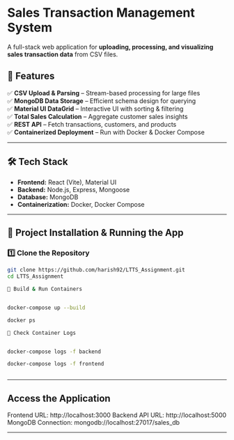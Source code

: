 # **Sales Transaction Management System**  

A full-stack web application for **uploading, processing, and visualizing sales transaction data** from CSV files.  

## **📌 Features**
✅ **CSV Upload & Parsing** – Stream-based processing for large files  
✅ **MongoDB Data Storage** – Efficient schema design for querying  
✅ **Material UI DataGrid** – Interactive UI with sorting & filtering  
✅ **Total Sales Calculation** – Aggregate customer sales insights  
✅ **REST API** – Fetch transactions, customers, and products  
✅ **Containerized Deployment** – Run with Docker & Docker Compose  

---

## **🛠️ Tech Stack**
- **Frontend:** React (Vite), Material UI  
- **Backend:** Node.js, Express, Mongoose  
- **Database:** MongoDB  
- **Containerization:** Docker, Docker Compose  

---

## **🚀 Project Installation & Running the App**  

### **1️⃣ Clone the Repository**
```sh
git clone https://github.com/harish92/LTTS_Assignment.git
cd LTTS_Assignment

📌 Build & Run Containers


docker-compose up --build

docker ps

📌 Check Container Logs


docker-compose logs -f backend

docker-compose logs -f frontend



```
---
## Access the Application
Frontend URL: http://localhost:3000
Backend API URL: http://localhost:5000
MongoDB Connection: mongodb://localhost:27017/sales_db

---